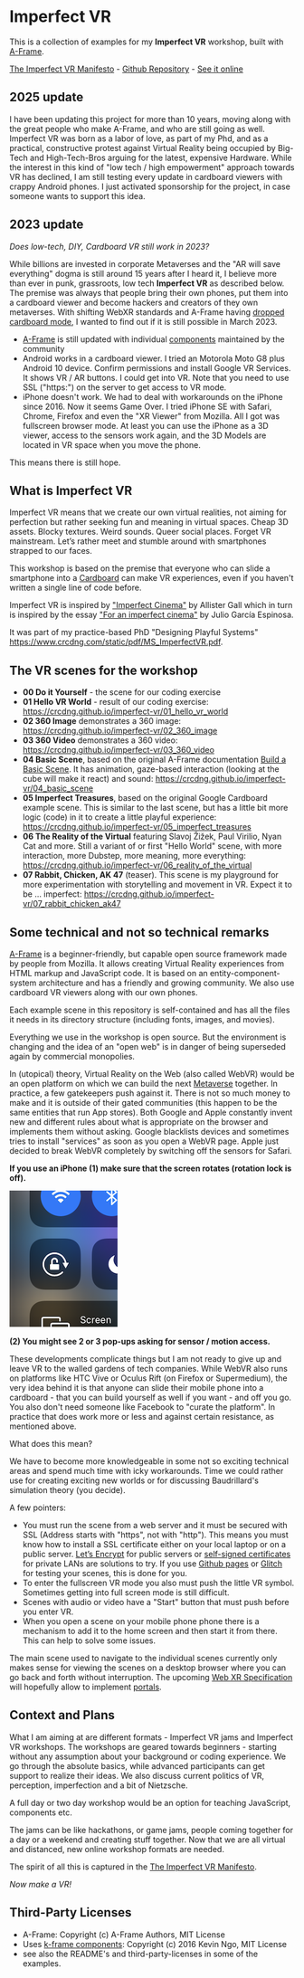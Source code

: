 # Imperfect VR 

This is a collection of examples for my **Imperfect VR** workshop, built with [A-Frame](https://aframe.io/).

[The Imperfect VR Manifesto](https://github.com/crcdng/imperfect-vr/blob/master/Imperfect%20VR%20Manifesto.pdf) - [Github Repository](https://github.com/crcdng/imperfect-vr) - [See it online](https://crcdng.github.io/imperfect-vr/)

## 2025 update

I have been updating this project for more than 10 years, moving along with the great people who make A-Frame, and who are still going as well. Imperfect VR was born as a labor of love, as part of my Phd, and as a practical, constructive protest against Virtual Reality being occupied by Big-Tech and High-Tech-Bros arguing for the latest, expensive Hardware. While the interest in this kind of "low tech / high empowerment" approach towards VR has declined, I am still testing every update in cardboard viewers with crappy Android phones. I just activated sponsorship for the project, in case someone wants to support this idea. 

## 2023 update

*Does low-tech, DIY, Cardboard VR still work in 2023?* 

While billions are invested in corporate Metaverses and the "AR will save everything" dogma is still around 15 years after I heard it, I believe more than ever in punk, grassroots, low tech **Imperfect VR** as described below. The premise was always that people bring their own phones, put them into a cardboard viewer and become hackers and creators of they own metaverses. With shifting WebXR standards and A-Frame having [dropped cardboard mode](https://aframe.io/blog/aframe-v1.4.0/), I wanted to find out if it is still possible in March 2023.
 
* [A-Frame](https://aframe.io/) is still updated with individual [components](https://github.com/c-frame) maintained by the community 
* Android works in a cardboard viewer. I tried an Motorola Moto G8 plus Android 10 device. Confirm permissions and install Google VR Services. It shows VR / AR buttons. I could get into VR. Note that you need to use SSL ("https:") on the server to get access to VR mode. 
* iPhone doesn't work. We had to deal with workarounds on the iPhone since 2016. Now it seems Game Over. I tried iPhone SE with Safari, Chrome, Firefox and even the "XR Viewer" from Mozilla. All I got was fullscreen browser mode. At least you can use the iPhone as a 3D viewer, access to the sensors work again, and the 3D Models are located in VR space when you move the phone.  

This means there is still hope.

## What is Imperfect VR

Imperfect VR means that we create our own virtual realities, not aiming for perfection but rather seeking fun and meaning in virtual spaces. Cheap 3D assets. Blocky textures. Weird sounds. Queer social places. Forget VR mainstream. Let’s rather meet and stumble around with smartphones strapped to our faces. 

This workshop is based on the premise that everyone who can slide a smartphone into a [Cardboard](https://vr.google.com/cardboard/) can make VR experiences, even if you haven't written a single line of code before.

Imperfect VR is inspired by ["Imperfect Cinema"](http://www.imperfectcinema.com/) by Allister Gall which in turn is inspired by the essay ["For an imperfect cinema"](http://www.ejumpcut.org/archive/onlinessays/JC20folder/ImperfectCinema.html) by Julio García Espinosa.

It was part of my practice-based PhD "Designing Playful Systems" https://www.crcdng.com/static/pdf/MS_ImperfectVR.pdf.

## The VR scenes for the workshop

* **00 Do it Yourself** - the scene for our coding exercise
* **01 Hello VR World** - result of our coding exercise: https://crcdng.github.io/imperfect-vr/01_hello_vr_world
* **02 360 Image** demonstrates a 360 image: https://crcdng.github.io/imperfect-vr/02_360_image
* **03 360 Video** demonstrates a 360 video: https://crcdng.github.io/imperfect-vr/03_360_video
* **04 Basic Scene**, based on the original A-Frame documentation [Build a Basic Scene](https://aframe.io/docs/1.0.0/guides/building-a-basic-scene.html). It has animation, gaze-based interaction (looking at the cube will make it react) and sound: https://crcdng.github.io/imperfect-vr/04_basic_scene
* **05 Imperfect Treasures**, based on the original Google Cardboard example scene. This is similar to the last scene, but has a little bit more logic (code) in it to create a little playful experience: https://crcdng.github.io/imperfect-vr/05_imperfect_treasures
* **06 The Reality of the Virtual** featuring Slavoj Žižek, Paul Virilio, Nyan Cat and more. Still a variant of or first "Hello World" scene, with more interaction, more Dubstep, more meaning, more everything: https://crcdng.github.io/imperfect-vr/06_reality_of_the_virtual
* **07 Rabbit, Chicken, AK 47** (teaser). This scene is my playground for more experimentation with storytelling and movement in VR. Expect it to be ... imperfect: https://crcdng.github.io/imperfect-vr/07_rabbit_chicken_ak47

## Some technical and not so technical remarks

[A-Frame](https://aframe.io/) is a beginner-friendly, but capable open source framework made by people from Mozilla. It allows creating Virtual Reality experiences from HTML markup and JavaScript code. It is based on an entity-component-system architecture and has a friendly and growing community. We also use cardboard VR viewers along with our own phones.

Each example scene in this repository is self-contained and has all the files it needs in its directory structure (including fonts, images, and movies).

Everything we use in the workshop is open source. But the environment is changing and the idea of an "open web" is in danger of being superseded again by commercial monopolies.

In (utopical) theory, Virtual Reality on the Web (also called WebVR) would be an open platform on which we can build the next [Metaverse](https://en.wikipedia.org/wiki/Metaverse) together. In practice, a few gatekeepers push against it. There is not so much money to make and it is outside of their gated communities (this happen to be the same entities that run  App stores). Both Google and Apple constantly invent new and different rules about what is appropriate on the browser and implements them without asking. Google blacklists devices and sometimes tries to install "services" as soon as you open a WebVR page. Apple just decided to break WebVR completely by switching off the sensors for Safari. 

**If you use an iPhone (1) make sure that the screen rotates (rotation lock is off).** 

![rotation lock](assets/rotationlock.png)

**(2) You might see 2 or 3 pop-ups asking for sensor / motion access.**  

These developments complicate things but I am not ready to give up and leave VR to the walled gardens of tech companies. While WebVR also runs on platforms like HTC Vive or Oculus Rift (on Firefox or Supermedium), the very idea behind it is that anyone can slide their mobile phone into a cardboard - that you can build yourself as well if you want - and off you go. You also don't need someone like Facebook to "curate the platform". In practice that does work more or less and against certain resistance, as mentioned above.

What does this mean?

We have to become more knowledgeable in some not so exciting technical areas and spend much time with icky workarounds. Time we could rather use for creating exciting new worlds or for discussing Baudrillard's simulation theory (you decide).

A few pointers:

* You must run the scene from a web server and it must be secured with SSL (Address starts with "https", not with "http"). This means you must know how to install a SSL certificate either on your local laptop or on a public server. [Let’s Encrypt](https://letsencrypt.org) for public servers or [self-signed certificates](https://devcenter.heroku.com/articles/ssl-certificate-self) for private LANs are solutions to try. If you use [Github pages](https://pages.github.com) or [Glitch](https://glitch.com) for testing your scenes, this is done for you.
* To enter the fullscreen VR mode you also must push the little VR symbol. Sometimes getting into full screen mode is still difficult.
* Scenes with audio or video have a "Start" button that must push before you enter VR. 
* When you open a scene on your mobile phone phone there is a mechanism to add it to the home screen and then start it from there. This can help to solve some issues.

The main scene used to navigate to the individual scenes currently only makes sense for viewing the scenes on a desktop browser where you can go back and forth without interruption. The upcoming [Web XR Specification](https://immersive-web.github.io/webxr/) will hopefully allow to implement [portals](https://aframe.io/docs/0.9.0/components/link.html).

## Context and Plans

What I am aiming at are different formats - Imperfect VR jams and Imperfect VR workshops. The workshops are geared towards beginners - starting without any assumption about your background or coding experience. We go through the absolute basics, while advanced participants can get support to realize their ideas. We also discuss current politics of VR, perception, imperfection and a bit of Nietzsche.

A full day or two day workshop would be an option for teaching JavaScript, components etc.

The jams can be like hackathons, or game jams, people coming together for a day or a weekend and creating stuff together. Now that we are all virtual and distanced, new online workshop formats are needed.

The spirit of all this is captured in the [The Imperfect VR Manifesto](https://github.com/crcdng/imperfect-vr/blob/master/Imperfect%20VR%20Manifesto.pdf).  

*Now make a VR!*

## Third-Party Licenses

* A-Frame: Copyright (c) A-Frame Authors, MIT License
* Uses [k-frame components](https://supermedium.com/superframe/): Copyright (c) 2016 Kevin Ngo, MIT License
* see also the README's and third-party-licenses in some of the examples.
